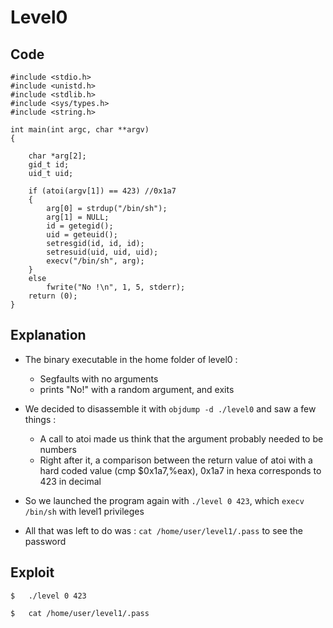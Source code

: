 # Level0

## Code
```
#include <stdio.h>
#include <unistd.h>
#include <stdlib.h>
#include <sys/types.h>
#include <string.h>

int main(int argc, char **argv)
{
 
    char *arg[2];
    gid_t id;
    uid_t uid;

    if (atoi(argv[1]) == 423) //0x1a7
    {
        arg[0] = strdup("/bin/sh");
        arg[1] = NULL;
        id = getegid();
        uid = geteuid();
        setresgid(id, id, id);
        setresuid(uid, uid, uid);
        execv("/bin/sh", arg);
    }
    else 
        fwrite("No !\n", 1, 5, stderr);
    return (0);
}
```


## Explanation

- The binary executable in the home folder of level0 :
    - Segfaults with no arguments
    - prints "No!" with a random argument, and exits

- We decided to disassemble it with `objdump -d ./level0` and saw a few things :
    - A call to atoi made us think that the argument probably needed to be numbers
    - Right after it, a comparison between the return value of atoi with a hard coded value (cmp    $0x1a7,%eax), 0x1a7 in hexa corresponds to 423 in decimal

- So we launched the program again with `./level 0 423`, which `execv /bin/sh` with level1 privileges

- All that was left to do was : `cat /home/user/level1/.pass` to see the password


## Exploit
```
$   ./level 0 423

$   cat /home/user/level1/.pass
```